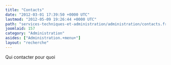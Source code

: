 ```yaml
---
title: "Contacts"
date: "2012-03-01 17:39:50 +0000 UTC"
lastmod: "2012-05-09 19:26:44 +0000 UTC"
path: "services-techniques-et-administration/administration/contacts.fr.md"
joomlaid: 157
category: "Administration"
asides: ["Administration.+menu+"]
layout: "recherche"
---
```

Qui contacter pour quoi
